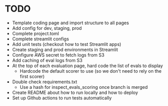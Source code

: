 # TODO

* Template coding page and import structure to all pages
* Add config for dev, staging, prod
* Complete project.toml
* Complete streamlit configs
* Add unit tests (checkout how to test Streamlit apps)
* Create staging and prod environments in Streamlit
* Configure AWS secret to fetch logs from S3
* Add caching of eval logs from S3
* At the top of each evaluation page, hard code the list of evals to display
  * Hardcode the default scorer to use (so we don't need to rely on the first scorer)
* Double check requirements.txt
  * Use a hash for inspect_evals_scoring once branch is merged
* Create README about how to run locally and how to deploy
* Set up Github actions to run tests automatically
